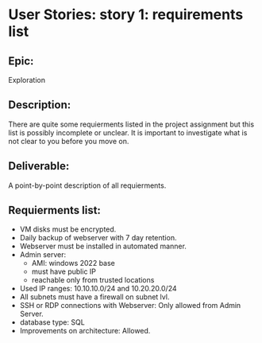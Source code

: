 # User Stories: story 1: requirements list

## Epic: 
Exploration

## Description:
There are quite some requierments listed in the project assignment but this list is possibly incomplete or unclear.
It is important to investigate what is not clear to you before you move on.

## Deliverable:
A point-by-point description of all requierments.

## Requierments list:
* VM disks must be encrypted.
* Daily backup of webserver with 7 day retention.
* Webserver must be installed in automated manner.
* Admin server:
    * AMI: windows 2022 base
    * must have public IP
    * reachable only from trusted locations
* Used IP ranges: 10.10.10.0/24 and 10.20.20.0/24 
* All subnets must have a firewall on subnet lvl.
* SSH or RDP connections with Webserver: Only allowed from Admin Server.
* database type: SQL
* Improvements on architecture: Allowed.


